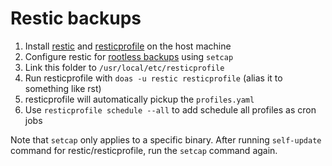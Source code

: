 # Restic backups

1. Install [restic](https://github.com/restic/restic) and [resticprofile](https://github.com/creativeprojects/resticprofile) on the host machine
2. Configure restic for [rootless backups](https://restic.readthedocs.io/en/stable/080_examples.html#backing-up-your-system-without-running-restic-as-root) using `setcap`
3. Link this folder to `/usr/local/etc/resticprofile`
4. Run resticprofile with `doas -u restic resticprofile` (alias it to something like rst)
5. resticprofile will automatically pickup the `profiles.yaml`
6. Use `resticprofile schedule --all` to add schedule all profiles as cron jobs

Note that `setcap` only applies to a specific binary. After running `self-update` command for restic/resticprofile, run the `setcap` command again.
